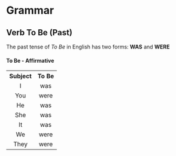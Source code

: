 # Grammar

## Verb To Be (Past)

The past tense of *To Be* in English has two forms: **WAS** and **WERE**

#### To Be - Affirmative

<table>
    <tbody>
        <tr>
            <th><center>Subject</center></th>
            <th><center>To Be</center></th>
        </tr>
        <tr>
            <td><center>I</center></td>
            <td><center>was</center></td>
        </tr>
        <tr>
            <td><center>You</center></td>
            <td><center>were</center></td>
        </tr>
        <tr>
            <td><center>He</center></td>
            <td><center>was</center</td>
        </tr>
        <tr>
            <td><center>She</center></td>
            <td><center>was</center></td>
        </tr>
        <tr>
            <td><center>It</center></td>
            <td><center>was</center></td>
        </tr>
        <tr>
            <td><center>We</center></td>
            <td><center>were</center></td>
        </tr>
        <tr>
            <td><center>They</center></td>
            <td><center>were</center></td>
        </tr>
    </tbody>
</table>